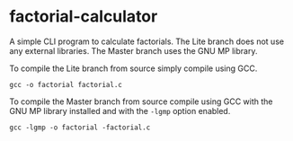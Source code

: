 # factorial-calculator
A simple CLI program to calculate factorials.
The Lite branch does not use any external libraries.
The Master branch uses the GNU MP library.

To compile the Lite branch from source simply compile using GCC.
~~~
gcc -o factorial factorial.c
~~~
To compile the Master branch from source compile using GCC with the GNU MP library installed and with the `-lgmp` option enabled.
~~~
gcc -lgmp -o factorial -factorial.c
~~~
